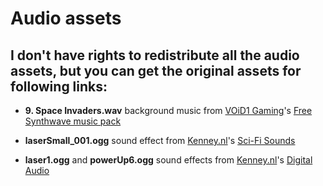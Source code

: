 # Audio assets

## I don't have rights to redistribute all the audio assets, but you can get the original assets for following links:

- __9. Space Invaders.wav__ background music from [VOiD1 Gaming](https://void1gaming.itch.io/)'s [Free Synthwave music pack](https://void1gaming.itch.io/free-synthwave-music-pack)

- **laserSmall_001.ogg** sound effect from [Kenney.nl](https://kenney.nl/)'s [Sci-Fi Sounds](https://www.kenney.nl/assets/sci-fi-sounds)

- __laser1.ogg__ and __powerUp6.ogg__ sound effects from [Kenney.nl](https://kenney.nl/)'s [Digital Audio](https://www.kenney.nl/assets/digital-audio)
